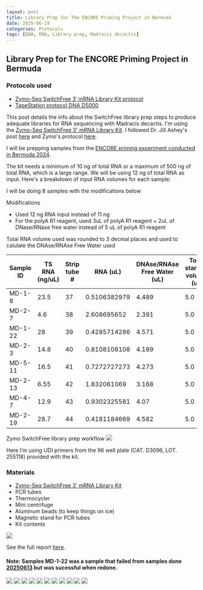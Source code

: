 ```yaml
---
layout: post
title: Library Prep for The ENCORE Priming Project in Bermuda
date: 2025-06-19
categories: Protocols
tags: [DNA, RNA, Library prep, Madracis decactis]
---
```


## Library Prep for The ENCORE Priming Project in Bermuda 

### Protocols used 

- [Zymo-Seq SwitchFree 3′ mRNA Library Kit protocol](https://github.com/flofields/Florence_Putnam_Lab_Notebook/blob/5e1bd6a1daa8db6ce40285a804eace80a1039421/protocols/Zymo_seq_switchfree_3_mrna_library_kit.pdf)
- [TapeStation protocol DNA D5000](https://github.com/flofields/Florence_Putnam_Lab_Notebook/blob/6e9046967846d31b2658908bf7ece3a7d2a67ed0/_posts/2025-06-09-DNA-Tapestation.md)

This post details the info about the SwitchFree library prep steps to produce adequate libraries for RNA sequencing with Madracis decactis. I'm using the [Zymo-Seq SwitchFree 3' mRNA Library Kit](https://github.com/flofields/Florence_Putnam_Lab_Notebook/blob/5e1bd6a1daa8db6ce40285a804eace80a1039421/protocols/Zymo_seq_switchfree_3_mrna_library_kit.pdf). I followed Dr. Jill Ashey's post [here](https://github.com/JillAshey/JillAshey_Putnam_Lab_Notebook/blob/master/_posts/2024-03-29-Zymo-SwitchFree.md) and Zymo's protocol [here](https://files.zymoresearch.com/protocols/_r3008_r3009__zymo_seq_switchfree_3_mrna_library_kit.pdf). 

I will be prepping samples from the [ENCORE priming experiment conducted in Bermuda 2024](https://github.com/flofields/Coral_Priming_Experiments_Summer_2024).

The kit needs a minimum of 10 ng of total RNA or a maximum of 500 ng of total RNA, which is a large range. We will be using 12 ng of total RNA as input. Here's a breakdown of input RNA volumes for each sample:

I will be doing 8 samples with the modifications below

Modifications 

- Used 12 ng RNA input instead of 11 ng
- For the polyA R1 reagent, used 3uL of polyA R1 reagent + 2uL of DNase/RNase free water instead of 5 uL of polyA R1 reagent

Total RNA volume used was rounded to 3 decmal places and used to calulate the DNAse/RNAse Free Water used

| Sample ID | TS RNA (ng/uL) | Strip tube # | RNA (uL) | DNAse/RNAse Free Water (uL) | Total starting volume (ul) | Primer |
| ------ | -------------- | ------------ | -------- | -------------------- | -------------------------- | ------ |
| MD-1-8 | 23.5           | 37            | 0.5106382979	|4.489                  | 5.0                        | 72      |
| MD-2-7| 4.6           | 38            | 2.608695652	|2.391                 | 5.0                        | 73      |
| MD-1-22| 28           | 39            | 0.4285714286	|4.571                  | 5.0                        | 74      |
| MD-2-3| 14.8           | 40            | 0.8108108108	|4.189                  | 5.0                        | 75      |
| MD-5-11| 16.5           | 41            | 0.7272727273	|4.273                  | 5.0                        | 76      |
| MD-2-13| 6.55           | 42            | 1.832061069	|3.168                | 5.0                        | 77      |
| MD-4-7 |12.9           | 43            |0.9302325581	|4.07                 | 5.0                        | 78      |
| MD-2-19| 28.7           | 44            | 0.4181184669	|4.582                  | 5.0                        | 79      |

Zymo SwitchFree library prep workflow
![](https://github.com/flofields/Florence_Putnam_Lab_Notebook/blob/85a6e4a1cfdee2851b568f8d417ef4271da868a6/images/Zymo-Seq_SwitchFree_3'_mRNA_Library_Kit_Workflow.jpg?raw=true)
	 
Here I’m using UDI primers from the 96 well plate (CAT. D3096, LOT. 255118) provided with the kit.


### Materials 

- [Zymo-Seq SwitchFree 3' mRNA Library Kit](https://www.zymoresearch.com/products/zymo-seq-switchfree-3-mrna-library-kit)
- PCR tubes 
- Thermocycler 
- Mini centrifuge
- Aluminum beads (to keep things on ice)
- Magnetic stand for PCR tubes 
- Kit contents 

![](https://github.com/flofields/Florence_Putnam_Lab_Notebook/blob/fd3b63aea71aa8571e6614d968c75bc7a751b25a/images/Zymo%20switch%20free/Zymo%20switch%20free%20kit%20contents.jpg?raw=true)

See the full report [here](https://github.com/flofields/Coral_Priming_Experiments_Summer_2024/blob/e86055517ea69883ddb781e4db92c2b0a78b014d/images/D5000_ScreenTape/2025_06_19/20250619pdf.pdf).


#### Note: Samples MD-1-22 was a sample that failed from samples done [20250613](https://github.com/flofields/Florence_Putnam_Lab_Notebook/blob/bafe074dee70ad4bae5ee14c0deb6d3545d2bfe7/_posts/2025-06-13-ENCORE-Priming-Library-Prep.md) but was sucessful when redone.

![](https://raw.githubusercontent.com/flofields/Coral_Priming_Experiments_Summer_2024/refs/heads/main/images/D5000_ScreenTape/2025_06_19/20250619_1.jpg)
![](https://raw.githubusercontent.com/flofields/Coral_Priming_Experiments_Summer_2024/refs/heads/main/images/D5000_ScreenTape/2025_06_19/20250619_2.jpg)
![](https://raw.githubusercontent.com/flofields/Coral_Priming_Experiments_Summer_2024/refs/heads/main/images/D5000_ScreenTape/2025_06_19/20250619_3.jpg)
![](https://raw.githubusercontent.com/flofields/Coral_Priming_Experiments_Summer_2024/refs/heads/main/images/D5000_ScreenTape/2025_06_19/20250619_5.jpg)
![](https://raw.githubusercontent.com/flofields/Coral_Priming_Experiments_Summer_2024/refs/heads/main/images/D5000_ScreenTape/2025_06_19/20250619_6.jpg)
![](https://raw.githubusercontent.com/flofields/Coral_Priming_Experiments_Summer_2024/refs/heads/main/images/D5000_ScreenTape/2025_06_19/20250619_7.jpg)
![](https://raw.githubusercontent.com/flofields/Coral_Priming_Experiments_Summer_2024/refs/heads/main/images/D5000_ScreenTape/2025_06_19/20250619_8.jpg)
![](https://raw.githubusercontent.com/flofields/Coral_Priming_Experiments_Summer_2024/refs/heads/main/images/D5000_ScreenTape/2025_06_19/20250619_9.jpg)
![](https://raw.githubusercontent.com/flofields/Coral_Priming_Experiments_Summer_2024/refs/heads/main/images/D5000_ScreenTape/2025_06_19/20250619_10.jpg)
![](https://raw.githubusercontent.com/flofields/Coral_Priming_Experiments_Summer_2024/refs/heads/main/images/D5000_ScreenTape/2025_06_19/20250619_11.jpg)
![](https://raw.githubusercontent.com/flofields/Coral_Priming_Experiments_Summer_2024/refs/heads/main/images/D5000_ScreenTape/2025_06_19/20250619_12.jpg)